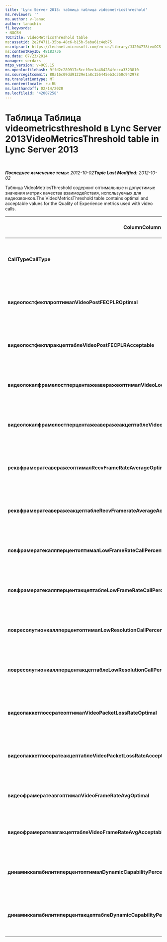 ```yaml
---
title: 'Lync Server 2013: таблица таблица videometricsthreshold'
ms.reviewer: ''
ms.author: v-lanac
author: lanachin
f1.keywords:
- NOCSH
TOCTitle: VideoMetricsThreshold table
ms:assetid: 2e2f4711-35ba-48c6-b15b-5aba61c4eb75
ms:mtpsurl: https://technet.microsoft.com/en-us/library/JJ204778(v=OCS.15)
ms:contentKeyID: 48183736
ms.date: 07/23/2014
manager: serdars
mtps_version: v=OCS.15
ms.openlocfilehash: 9ffd2c289917c5ccf0ec3a484284fecca3323810
ms.sourcegitcommit: 88a16c09dd91229e1a8c156445eb3c360c942978
ms.translationtype: MT
ms.contentlocale: ru-RU
ms.lasthandoff: 02/14/2020
ms.locfileid: "42007258"
---
```

<div data-xmlns="http://www.w3.org/1999/xhtml">

<div class="topic" data-xmlns="http://www.w3.org/1999/xhtml" data-msxsl="urn:schemas-microsoft-com:xslt" data-cs="http://msdn.microsoft.com/">

<div data-asp="http://msdn2.microsoft.com/asp">

# <a name="videometricsthreshold-table-in-lync-server-2013"></a><span data-ttu-id="f7b0e-102">Таблица Таблица videometricsthreshold в Lync Server 2013</span><span class="sxs-lookup"><span data-stu-id="f7b0e-102">VideoMetricsThreshold table in Lync Server 2013</span></span>

</div>

<div id="mainSection">

<div id="mainBody">

<span> </span>

<span data-ttu-id="f7b0e-103">_**Последнее изменение темы:** 2012-10-02_</span><span class="sxs-lookup"><span data-stu-id="f7b0e-103">_**Topic Last Modified:** 2012-10-02_</span></span>

<span data-ttu-id="f7b0e-104">Таблица VideoMetricsThreshold содержит оптимальные и допустимые значения метрик качества взаимодействия, используемых для видеозвонков.</span><span class="sxs-lookup"><span data-stu-id="f7b0e-104">The VideoMetricsThreshold table contains optimal and acceptable values for the Quality of Experience metrics used with video calls.</span></span>


<table>
<colgroup>
<col style="width: 25%" />
<col style="width: 25%" />
<col style="width: 25%" />
<col style="width: 25%" />
</colgroup>
<thead>
<tr class="header">
<th><span data-ttu-id="f7b0e-105"><strong>Column</strong></span><span class="sxs-lookup"><span data-stu-id="f7b0e-105"><strong>Column</strong></span></span></th>
<th><span data-ttu-id="f7b0e-106"><strong>Тип данных</strong></span><span class="sxs-lookup"><span data-stu-id="f7b0e-106"><strong>Data Type</strong></span></span></th>
<th><span data-ttu-id="f7b0e-107"><strong>Ключ или индекс</strong></span><span class="sxs-lookup"><span data-stu-id="f7b0e-107"><strong>Key/Index</strong></span></span></th>
<th><span data-ttu-id="f7b0e-108"><strong>Details</strong></span><span class="sxs-lookup"><span data-stu-id="f7b0e-108"><strong>Details</strong></span></span></th>
</tr>
</thead>
<tbody>
<tr class="odd">
<td><p><span data-ttu-id="f7b0e-109"><strong>CallType</strong></span><span class="sxs-lookup"><span data-stu-id="f7b0e-109"><strong>CallType</strong></span></span></p></td>
<td><p><span data-ttu-id="f7b0e-110">int</span><span class="sxs-lookup"><span data-stu-id="f7b0e-110">int</span></span></p></td>
<td><p><span data-ttu-id="f7b0e-111">Primary</span><span class="sxs-lookup"><span data-stu-id="f7b0e-111">Primary</span></span></p></td>
<td><p><span data-ttu-id="f7b0e-112">Тип размещенного вызова.</span><span class="sxs-lookup"><span data-stu-id="f7b0e-112">Type of call that was placed.</span></span></p></td>
</tr>
<tr class="even">
<td><p><span data-ttu-id="f7b0e-113"><strong>видеопостфекплроптимал</strong></span><span class="sxs-lookup"><span data-stu-id="f7b0e-113"><strong>VideoPostFECPLROptimal</strong></span></span></p></td>
<td><p><span data-ttu-id="f7b0e-114">десятичное число (5, 2)</span><span class="sxs-lookup"><span data-stu-id="f7b0e-114">decimal(5,2)</span></span></p></td>
<td></td>
<td><p><span data-ttu-id="f7b0e-115">Значение по умолчанию — 0,05.</span><span class="sxs-lookup"><span data-stu-id="f7b0e-115">The default value is 0.05.</span></span></p></td>
</tr>
<tr class="odd">
<td><p><span data-ttu-id="f7b0e-116"><strong>видеопостфекплракцептабле</strong></span><span class="sxs-lookup"><span data-stu-id="f7b0e-116"><strong>VideoPostFECPLRAcceptable</strong></span></span></p></td>
<td><p><span data-ttu-id="f7b0e-117">десятичное число (5, 2)</span><span class="sxs-lookup"><span data-stu-id="f7b0e-117">decimal(5,2)</span></span></p></td>
<td></td>
<td><p><span data-ttu-id="f7b0e-118">Значение по умолчанию — 0,10.</span><span class="sxs-lookup"><span data-stu-id="f7b0e-118">The default value is 0.10.</span></span></p></td>
</tr>
<tr class="even">
<td><p><span data-ttu-id="f7b0e-119"><strong>видеолокалфрамелостперцентажеаверажеоптимал</strong></span><span class="sxs-lookup"><span data-stu-id="f7b0e-119"><strong>VideoLocalFrameLostPercentageAverageOptimal</strong></span></span></p></td>
<td><p><span data-ttu-id="f7b0e-120">десятичное число (5, 2)</span><span class="sxs-lookup"><span data-stu-id="f7b0e-120">decimal(5,2)</span></span></p></td>
<td></td>
<td><p><span data-ttu-id="f7b0e-121">Значение по умолчанию — 5,0.</span><span class="sxs-lookup"><span data-stu-id="f7b0e-121">The default value is 5.0.</span></span></p></td>
</tr>
<tr class="odd">
<td><p><span data-ttu-id="f7b0e-122"><strong>видеолокалфрамелостперцентажеаверажеакцептабле</strong></span><span class="sxs-lookup"><span data-stu-id="f7b0e-122"><strong>VideoLocalFrameLostPercentageAverageAcceptable</strong></span></span></p></td>
<td><p><span data-ttu-id="f7b0e-123">десятичное число (5, 2)</span><span class="sxs-lookup"><span data-stu-id="f7b0e-123">decimal(5,2)</span></span></p></td>
<td></td>
<td><p><span data-ttu-id="f7b0e-124">Значение по умолчанию — 10,0.</span><span class="sxs-lookup"><span data-stu-id="f7b0e-124">The default value is 10.0.</span></span></p></td>
</tr>
<tr class="even">
<td><p><span data-ttu-id="f7b0e-125"><strong>реквфрамератеаверажеоптимал</strong></span><span class="sxs-lookup"><span data-stu-id="f7b0e-125"><strong>RecvFrameRateAverageOptimal</strong></span></span></p></td>
<td><p><span data-ttu-id="f7b0e-126">десятичное число (9, 4)</span><span class="sxs-lookup"><span data-stu-id="f7b0e-126">decimal(9,4)</span></span></p></td>
<td></td>
<td><p><span data-ttu-id="f7b0e-127">Значение по умолчанию — 12,0000.</span><span class="sxs-lookup"><span data-stu-id="f7b0e-127">The default value is 12.0000.</span></span></p></td>
</tr>
<tr class="odd">
<td><p><span data-ttu-id="f7b0e-128"><strong>реквфрамератеаверажеакцептабле</strong></span><span class="sxs-lookup"><span data-stu-id="f7b0e-128"><strong>RecvFramerateAverageAcceptable</strong></span></span></p></td>
<td><p><span data-ttu-id="f7b0e-129">десятичное число (9, 4)</span><span class="sxs-lookup"><span data-stu-id="f7b0e-129">decimal(9,4)</span></span></p></td>
<td></td>
<td><p><span data-ttu-id="f7b0e-130">Значение по умолчанию — 7,0000.</span><span class="sxs-lookup"><span data-stu-id="f7b0e-130">The default value is 7.0000.</span></span></p></td>
</tr>
<tr class="even">
<td><p><span data-ttu-id="f7b0e-131"><strong>ловфрамератекаллперцентоптимал</strong></span><span class="sxs-lookup"><span data-stu-id="f7b0e-131"><strong>LowFrameRateCallPercentOptimal</strong></span></span></p></td>
<td><p><span data-ttu-id="f7b0e-132">десятичное число (5, 2)</span><span class="sxs-lookup"><span data-stu-id="f7b0e-132">decimal(5,2)</span></span></p></td>
<td></td>
<td><p><span data-ttu-id="f7b0e-133">Значение по умолчанию — 5,0.</span><span class="sxs-lookup"><span data-stu-id="f7b0e-133">The default value is 5.0.</span></span></p></td>
</tr>
<tr class="odd">
<td><p><span data-ttu-id="f7b0e-134"><strong>ловфрамератекаллперцентакцептабле</strong></span><span class="sxs-lookup"><span data-stu-id="f7b0e-134"><strong>LowFrameRateCallPercentAcceptable</strong></span></span></p></td>
<td><p><span data-ttu-id="f7b0e-135">десятичное число (5, 2)</span><span class="sxs-lookup"><span data-stu-id="f7b0e-135">decimal(5,2)</span></span></p></td>
<td></td>
<td><p><span data-ttu-id="f7b0e-136">Значение по умолчанию — 10,0.</span><span class="sxs-lookup"><span data-stu-id="f7b0e-136">The default value is 10.0/</span></span></p></td>
</tr>
<tr class="even">
<td><p><span data-ttu-id="f7b0e-137"><strong>ловресолутионкаллперцентоптимал</strong></span><span class="sxs-lookup"><span data-stu-id="f7b0e-137"><strong>LowResolutionCallPercentOptimal</strong></span></span></p></td>
<td><p><span data-ttu-id="f7b0e-138">десятичное число (5, 2)</span><span class="sxs-lookup"><span data-stu-id="f7b0e-138">decimal(5,2)</span></span></p></td>
<td></td>
<td><p><span data-ttu-id="f7b0e-139">Значение по умолчанию — 5,0.</span><span class="sxs-lookup"><span data-stu-id="f7b0e-139">The default value is 5.0.</span></span></p></td>
</tr>
<tr class="odd">
<td><p><span data-ttu-id="f7b0e-140"><strong>ловресолутионкаллперцентакцептабле</strong></span><span class="sxs-lookup"><span data-stu-id="f7b0e-140"><strong>LowResolutionCallPercentAcceptable</strong></span></span></p></td>
<td><p><span data-ttu-id="f7b0e-141">десятичное число (5, 2)</span><span class="sxs-lookup"><span data-stu-id="f7b0e-141">decimal(5,2)</span></span></p></td>
<td></td>
<td><p><span data-ttu-id="f7b0e-142">Значение по умолчанию — 10,0.</span><span class="sxs-lookup"><span data-stu-id="f7b0e-142">The default value is 10.0.</span></span></p></td>
</tr>
<tr class="even">
<td><p><span data-ttu-id="f7b0e-143"><strong>видеопаккетлоссратеоптимал</strong></span><span class="sxs-lookup"><span data-stu-id="f7b0e-143"><strong>VideoPacketLossRateOptimal</strong></span></span></p></td>
<td><p><span data-ttu-id="f7b0e-144">фоат</span><span class="sxs-lookup"><span data-stu-id="f7b0e-144">foat</span></span></p></td>
<td></td>
<td><p><span data-ttu-id="f7b0e-145">Значение по умолчанию — 0,05.</span><span class="sxs-lookup"><span data-stu-id="f7b0e-145">The default value is 0.05.</span></span></p></td>
</tr>
<tr class="odd">
<td><p><span data-ttu-id="f7b0e-146"><strong>видеопаккетлоссратеакцептабле</strong></span><span class="sxs-lookup"><span data-stu-id="f7b0e-146"><strong>VideoPacketLossRateAcceptable</strong></span></span></p></td>
<td><p><span data-ttu-id="f7b0e-147">с плавающей запятой</span><span class="sxs-lookup"><span data-stu-id="f7b0e-147">float</span></span></p></td>
<td></td>
<td><p><span data-ttu-id="f7b0e-148">Значение по умолчанию — 0,10.</span><span class="sxs-lookup"><span data-stu-id="f7b0e-148">The default value is 0.10.</span></span></p></td>
</tr>
<tr class="even">
<td><p><span data-ttu-id="f7b0e-149"><strong>видеофрамератеавгоптимал</strong></span><span class="sxs-lookup"><span data-stu-id="f7b0e-149"><strong>VideoFrameRateAvgOptimal</strong></span></span></p></td>
<td><p><span data-ttu-id="f7b0e-150">с плавающей запятой</span><span class="sxs-lookup"><span data-stu-id="f7b0e-150">float</span></span></p></td>
<td></td>
<td><p><span data-ttu-id="f7b0e-151">Значение по умолчанию — 12.</span><span class="sxs-lookup"><span data-stu-id="f7b0e-151">The default value is 12.</span></span></p></td>
</tr>
<tr class="odd">
<td><p><span data-ttu-id="f7b0e-152"><strong>видеофрамератеавгакцептабле</strong></span><span class="sxs-lookup"><span data-stu-id="f7b0e-152"><strong>VideoFrameRateAvgAcceptable</strong></span></span></p></td>
<td><p><span data-ttu-id="f7b0e-153">с плавающей запятой</span><span class="sxs-lookup"><span data-stu-id="f7b0e-153">float</span></span></p></td>
<td></td>
<td><p><span data-ttu-id="f7b0e-154">Значение по умолчанию — 7.</span><span class="sxs-lookup"><span data-stu-id="f7b0e-154">The default value is 7.</span></span></p></td>
</tr>
<tr class="even">
<td><p><span data-ttu-id="f7b0e-155"><strong>динамиккапабилитиперцентоптимал</strong></span><span class="sxs-lookup"><span data-stu-id="f7b0e-155"><strong>DynamicCapabilityPercentOptimal</strong></span></span></p></td>
<td><p><span data-ttu-id="f7b0e-156">десятичное число (5, 2)</span><span class="sxs-lookup"><span data-stu-id="f7b0e-156">decimal(5,2)</span></span></p></td>
<td></td>
<td><p><span data-ttu-id="f7b0e-157">Значение по умолчанию — 5,00.</span><span class="sxs-lookup"><span data-stu-id="f7b0e-157">The default value is 5.00.</span></span></p></td>
</tr>
<tr class="odd">
<td><p><span data-ttu-id="f7b0e-158"><strong>динамиккапабилитиперцентакцептабле</strong></span><span class="sxs-lookup"><span data-stu-id="f7b0e-158"><strong>DynamicCapabilityPercentAcceptable</strong></span></span></p></td>
<td><p><span data-ttu-id="f7b0e-159">десятичное число (5, 2)</span><span class="sxs-lookup"><span data-stu-id="f7b0e-159">decimal(5,2)</span></span></p></td>
<td></td>
<td><p><span data-ttu-id="f7b0e-160">Значение по умолчанию — 10,00.</span><span class="sxs-lookup"><span data-stu-id="f7b0e-160">The default value is 10.00.</span></span></p></td>
</tr>
</tbody>
</table>


</div>

<span> </span>

</div>

</div>

</div>

